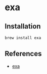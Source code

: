 # exa

## Installation

```bash
brew install exa
```

## References

- [exa](https://the.exa.website/)
